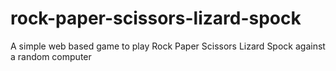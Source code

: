 # rock-paper-scissors-lizard-spock
A simple web based game to play Rock Paper Scissors Lizard Spock against a random computer
